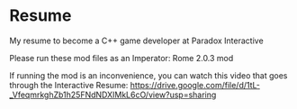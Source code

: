 # Resume
My resume to become a C++ game developer at Paradox Interactive

Please run these mod files as an Imperator: Rome 2.0.3 mod

If running the mod is an inconvenience, you can watch this video that goes through the Interactive Resume:
https://drive.google.com/file/d/1tL-_VfeqmrkghZb1h25FNdNDXIMkL6cO/view?usp=sharing
